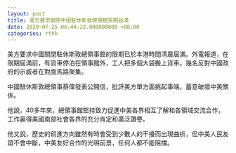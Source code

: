 ```yaml
---
layout: post
title: 美方要求關閉中國駐休斯敦總領館限期屆滿
date: 2020-07-25 06:44:23.000000000 +08:00
categories: rthk
---
```


美方要求中國關閉駐休斯敦總領事館的限期已於本港時間清晨屆滿。外電報道，在限期屆滿前，有貨車停泊在領事館外，工人把多個大袋搬上貨車。幾名反對中國政府的示威者在對面馬路聚集。

中國駐休斯敦總領事蔡偉發表公開信，批評美方單方面挑起事端，蓄意破壞中美關係。

他說，40多年來，總領事館堅持致力促進中美各界相互了解和各領域交流合作，工作贏得美國南部社會各界的充分肯定和廣泛讚譽。

他又說，歷史的前進方向雖然有時會受到少數人的干擾而出現曲折，但中美人民友誼不會中斷，中美友好合作的光明前景，任何人都不能阻擋。
